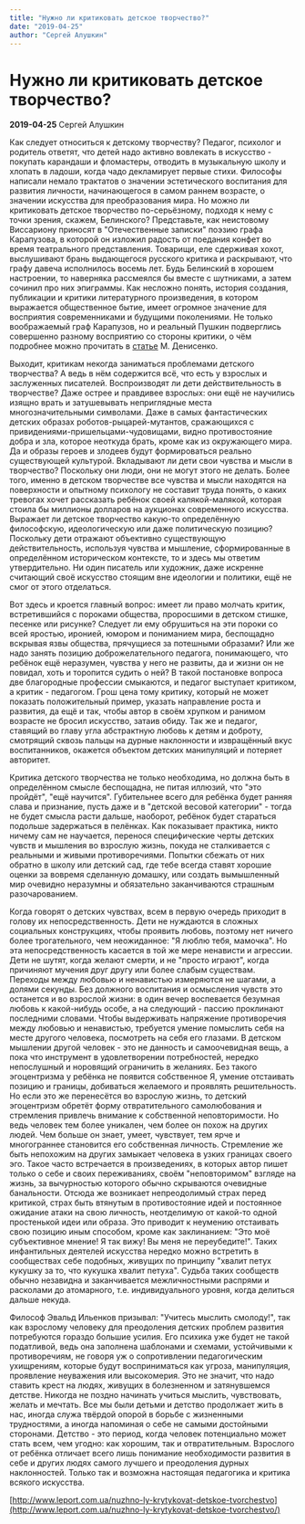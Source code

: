 ```yaml
---
title: "Нужно ли критиковать детское творчество?"
date: "2019-04-25"
author: "Сергей Алушкин"
---
```


# Нужно ли критиковать детское творчество?

**2019-04-25** Сергей Алушкин

Как следует относиться к детскому творчеству? Педагог, психолог и родитель ответят, что детей надо активно вовлекать в искусство - покупать карандаши и фломастеры, отводить в музыкальную школу и хлопать в ладоши, когда чадо декламирует первые стихи. Философы написали немало трактатов о значении эстетического воспитания для развития личности, начинающегося в самом раннем возрасте, о значении искусства для преобразования мира. Но можно ли критиковать детское творчество по-серьёзному, подходя к нему с точки зрения, скажем, Белинского? Представьте, как неистовому Виссариону приносят в "Отечественные записки" поэзию графа Карапузова, в которой он изложил радость от поедания конфет во время театрального представления. Товарищи, еле сдерживая хохот, выслушивают брань выдающегося русского критика и раскрывают, что графу давеча исполнилось восемь лет. Будь Белинский в хорошем настроении, то наверняка рассмеялся бы вместе с шутниками, а затем сочинил про них эпиграммы. Как несложно понять, история создания, публикации и критики литературного произведения, в котором выражается общественное бытие, имеет огромное значение для восприятия современниками и будущими поколениями. Не только воображаемый граф Карапузов, но и реальный Пушкин подверглись совершенно разному восприятию со стороны критики, о чём подробнее можно прочитать в [статье](http://www.leport.com.ua/pro-rol-protyrich-v-literaturi-na-prykladi-krytyky-byelinskogo-ta-pisaryeva/) М. Денисенко.

Выходит, критикам некогда заниматься проблемами детского творчества? А ведь в нём содержится всё, что есть у взрослых и заслуженных писателей. Воспроизводят ли дети действительность в творчестве? Даже острее и правдивее взрослых: они ещё не научились изящно врать и затушевывать неприглядные места многозначительными символами. Даже в самых фантастических детских образах роботов-рыцарей-мутантов, сражающихся с привидениями-пришельцами-чудовищами, видно противостояние добра и зла, которое неоткуда брать, кроме как из окружающего мира. Да и образы героев и злодеев будут формироваться реально существующей культурой. Вкладывают ли дети свои чувства и мысли в творчество? Поскольку они люди, они не могут этого не делать. Более того, именно в детском творчестве все чувства и мысли находятся на поверхности и опытному психологу не составит труда понять, о каких тревогах хочет рассказать ребёнок своей калякой-малякой, которая стоила бы миллионы долларов на аукционах современного искусства. Выражает ли детское творчество какую-то определённую философскую, идеологическую или даже политическую позицию? Поскольку дети отражают объективно существующую действительность, используя чувства и мышление, сформированные в определённом историческом контексте, то и здесь мы ответим утвердительно. Ни один писатель или художник, даже искренне считающий своё искусство стоящим вне идеологии и политики, ещё не смог от этого отделаться.

Вот здесь и кроется главный вопрос: имеет ли право молчать критик, встретившийся с пороками общества, проросшими в детском стишке, песенке или рисунке? Следует ли ему обрушиться на эти пороки со всей яростью, иронией, юмором и пониманием мира, беспощадно вскрывая язвы общества, прячущиеся за потешными образами? Или же надо занять позицию доброжелательного педагога, понимающего, что ребёнок ещё неразумен, чувства у него не развиты, да и жизни он не повидал, хоть и торопится судить о ней? В такой постановке вопроса две благородные профессии смыкаются, и педагог выступает критиком, а критик - педагогом. Грош цена тому критику, который не может показать положительный пример, указать направление роста и развития, да ещё и так, чтобы автор в своём хрупком и ранимом возрасте не бросил искусство, затаив обиду. Так же и педагог, ставящий во главу угла абстрактную любовь к детям и доброту, смотрящий сквозь пальцы на дурные наклонности и извращённый вкус воспитанников, окажется объектом детских манипуляций и потеряет авторитет.

Критика детского творчества не только необходима, но должна быть в определённом смысле беспощадна, не питая иллюзий, что "это пройдёт", "ещё научится". Губительнее всего для ребёнка будет ранняя слава и признание, пусть даже и в "детской весовой категории" - тогда не будет смысла расти дальше, наоборот, ребёнок будет стараться подольше задержаться в пелёнках. Как показывает практика, никто ничему сам не научается, перенося специфические черты детских чувств и мышления во взрослую жизнь, покуда не сталкивается с реальными и живыми противоречиями. Попытки сбежать от них обратно в школу или детский сад, где тебе всегда ставят хорошие оценки за вовремя сделанную домашку, или создать вымышленный мир очевидно неразумны и обязательно заканчиваются страшным разочарованием.

Когда говорят о детских чувствах, всем в первую очередь приходит в голову их непосредственность. Дети не нуждаются в сложных социальных конструкциях, чтобы проявить любовь, поэтому нет ничего более трогательного, чем неожиданное: "Я люблю тебя, мамочка". Но эта непосредственность касается в той же мере ненависти и агрессии. Дети не шутят, когда желают смерти, и не "просто играют", когда причиняют мучения друг другу или более слабым существам. Переходы между любовью и ненавистью измеряются не шагами, а долями секунды. Без должного воспитания и осмысления чувств это останется и во взрослой жизни: в один вечер воспевается безумная любовь к какой-нибудь особе, а на следующий - пассию проклинают последними словами. Чтобы выдерживать напряжение противоречия между любовью и ненавистью, требуется умение помыслить себя на месте другого человека, посмотреть на себя его глазами. В детском мышлении другой человек - это не данность и самоочевидная вещь, а пока что инструмент в удовлетворении потребностей, нередко непослушный и норовящий ограничить в желаниях. Без такого эгоцентризма у ребёнка не появится собственное Я, умение отстаивать позицию и границы, добиваться желаемого и проявлять решительность. Но если это же перенесётся во взрослую жизнь, то детский эгоцентризм обретёт форму отвратительного самолюбования и стремления привлечь внимание к собственной неповторимости. Но ведь человек тем более уникален, чем более он похож на других людей. Чем больше он знает, умеет, чувствует, тем ярче и многограннее становится его собственная личность. Стремление же быть непохожим на других замыкает человека в узких границах своего эго. Такое часто встречается в произведениях, в которых автор пишет только о себе и своих переживаниях, своём "неповторимом" взгляде на жизнь, за вычурностью которого обычно скрываются очевидные банальности. Отсюда же возникает непреодолимый страх перед критикой, страх быть втянутым в противостояние идей и постоянное ожидание атаки на свою личность, неотделимую от какой-то одной простенькой идеи или образа. Это приводит к неумению отстаивать свою позицию иным способом, кроме как заклинанием: "Это моё субъективное мнение! Я так вижу! Вы меня не переубедите!". Таких инфантильных деятелей искусства нередко можно встретить в сообществах себе подобных, живущих по принципу "хвалит петух кукушку за то, что кукушка хвалит петуха". Судьба таких сообществ обычно незавидна и заканчивается межличностными распрями и расколами до атомарного, т.е. индивидуального уровня, когда делиться дальше некуда.

Философ Эвальд Ильенков призывал: "Учитесь мыслить смолоду!", так как взрослому человеку для преодоления детских проблем развития потребуются гораздо большие усилия. Его психика уже будет не такой податливой, ведь она заполнена шаблонами и схемами, устойчивыми к противоречиям, не говоря уж о сопротивлении педагогическим ухищрениям, которые будут восприниматься как угроза, манипуляция, проявление неуважения или высокомерия. Это не значит, что надо ставить крест на людях, живущих в болезненном и затянувшемся детстве. Никогда не поздно начинать учиться мыслить, чувствовать, желать и мечтать. Все мы были детьми и детство продолжает жить в нас, иногда служа твёрдой опорой в борьбе с жизненными трудностями, а иногда напоминая о себе не самыми достойными сторонами. Детство - это период, когда человек потенциально может стать всем, чем угодно: как хорошим, так и отвратительным. Взрослого от ребёнка отличает всего лишь понимание необходимости развития в себе и других людях самого лучшего и преодоления дурных наклонностей. Только так и возможна настоящая педагогика и критика всякого искусства.

[http://www.leport.com.ua/nuzhno-ly-krytykovat-detskoe-tvorchestvo](http://www.leport.com.ua/nuzhno-ly-krytykovat-detskoe-tvorchestvo/)